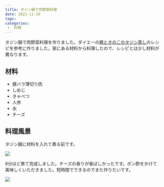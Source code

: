 ```yaml
---
title: タジン鍋で肉野菜料理
date: 2021-11-28
tags:
categories:
 -  料理
---
```


タジン鍋で肉野菜料理を作りました。ダイエーの<a href="https://www.daiei.co.jp/foods_info/recipes/detail/20100405/">豚ときのこのタジン蒸し</a>のレシピを参考に作りました。家にある材料から料理したので、レシピとは少し材料が異なります。

## 材料

- 豚バラ薄切り肉
- しめじ
- きゃべつ
- 人参
- 水
- チーズ

## 料理風景


タジン鍋に材料を入れて煮る前です。

![](/img/IMG_20211128_181909090_HDR.jpg)

8分ほど煮て完成しました。チーズの香りが香ばしかったです。ポン酢をかけて美味しくいただきました。短時間でできるのでまた作りたいです。

![](/img/IMG_20211128_184403297.jpg)